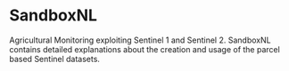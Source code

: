 # SandboxNL
Agricultural Monitoring exploiting Sentinel 1 and Sentinel 2. SandboxNL contains detailed explanations about the creation and usage of the parcel based Sentinel datasets. 
